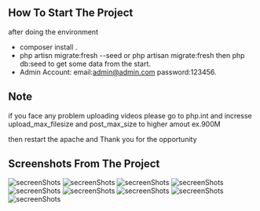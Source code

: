 
## How To Start The Project

after doing the environment 

- composer install .
- php artisn migrate:fresh --seed or php artisan migrate:fresh then php db:seed to get some data from the start.
- Admin Account: email:admin@admin.com password:123456.


## Note

if you face any problem uploading videos please go to php.int and incresse upload_max_filesize and post_max_size to higher amout ex.900M

then restart the apache and Thank you for the opportunity


## Screenshots From The Project

![secreenShots](https://i.ibb.co/BzyKR0G/Untitled-1.png)
![secreenShots](https://i.ibb.co/xSQ6d1M/Untitled-2.png)
![secreenShots](https://i.ibb.co/vhf6CR0/Untitled-3.png)
![secreenShots](https://i.ibb.co/MydQwRW/Untitled-4.png)
![secreenShots](https://i.ibb.co/yscSj3v/Untitled-5.png)
![secreenShots](https://i.ibb.co/bJ347kY/Untitled-6.png)
![secreenShots](https://i.ibb.co/q9mg0VC/Untitled-7.png)
![secreenShots](https://i.ibb.co/b3m8t4t/Untitled-8.png)
![secreenShots](https://i.ibb.co/SX4vKLy/Untitled-9.png)